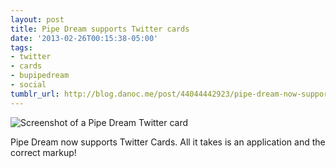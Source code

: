 ```yaml
---
layout: post
title: Pipe Dream supports Twitter cards
date: '2013-02-26T00:15:38-05:00'
tags:
- twitter
- cards
- bupipedream
- social
tumblr_url: http://blog.danoc.me/post/44044442923/pipe-dream-now-supports-twitter-cards-all-it
---
```


![Screenshot of a Pipe Dream Twitter card](/img/posts/pipe-dream-twitter-cards.png)


Pipe Dream now supports Twitter Cards. All it takes is an application and the correct markup!

